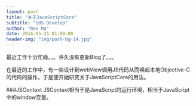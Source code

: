 ```yaml
---
layout: post
title: "关于JavaScriptCore"
subtitle: "iOS Develop"
author: "Rex Ma"
date: 2016-05-21 01:00:00
header-img: "img/post-bg-14.jpg"
---
```


最近工作十分忙碌。。。许久没有更新Blog了。。。

在最近的工作中，有一些设计到webView调用JS代码从而唤起本地Objective-C的代码的操作，于是便开始研究关于JavaScriptCore的用法。

###JSContext
JSContext相当于是JavaScript的运行环境，相当于JavaScript中的window变量。


